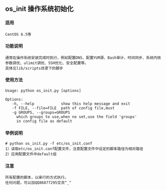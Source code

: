 ## os_init 操作系统初始化

#### 适用
```
CentOS 6.5等
```

#### 功能说明
```
通常在操作系统安装完成时执行，例如配置DNS、配置YUM源、Bash审计、时间同步、系统内核参数调优、ulimit调优、SSH优化、安全配置等。
具体见lib/scripts目录下的脚步
```

#### 使用方法
```
Usage: python os_init.py [options]  

Options:  
   -h, --help            show this help message and exit  
   -f FILE, --file=FILE  path of config file,must  
   -g GROUPS, --groups=GROUPS  
     which groups to use,when no set,use the field 'groups'  
     in config file as default  
```

#### 举例说明
```
# python os_init.py -f etc/os_init.conf
1）读取etc/os_init.conf配置文件，注意配置文件中设定的脚本路径为相对路径
2）应用配置文件中default组
```

#### 注意
```
所有配置的脚本，以串行的方式执行。
任何问题，可以加QQ86877295交流^_^
```

